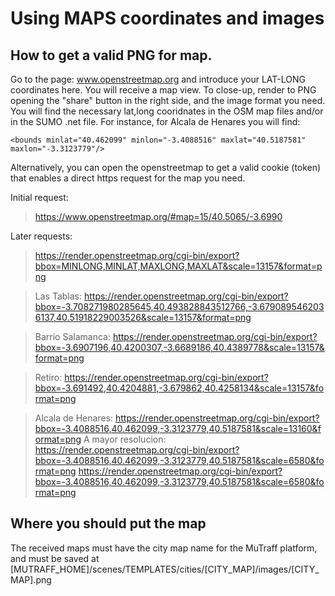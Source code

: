# Using MAPS coordinates and images

## How to get a valid PNG for map.

Go to the page: www.openstreetmap.org and introduce your LAT-LONG coordinates here. You will receive a map view.
To close-up, render to PNG opening the "share" button in the right side, and the image format you need.
You will find the necessary lat,long cooridnates in the OSM map files and/or in the SUMO .net file.
For instance, for Alcala de Henares you will find:
```
<bounds minlat="40.462099" minlon="-3.4088516" maxlat="40.5187581" maxlon="-3.3123779"/>
```

Alternatively, you can open the openstreetmap to get a valid cookie (token) that enables a direct https request for the map you need.

Initial request:
> https://www.openstreetmap.org/#map=15/40.5065/-3.6990

Later requests:
> https://render.openstreetmap.org/cgi-bin/export?bbox=MINLONG,MINLAT,MAXLONG,MAXLAT&scale=13157&format=png

> Las Tablas:
> https://render.openstreetmap.org/cgi-bin/export?bbox=-3.708271980285645,40.493828843512766,-3.6790895462036137,40.51918229003526&scale=13157&format=png

> Barrio Salamanca:
> https://render.openstreetmap.org/cgi-bin/export?bbox=-3.6907196,40.4200307,-3.6689186,40.4389778&scale=13157&format=png

> Retiro:
> https://render.openstreetmap.org/cgi-bin/export?bbox=-3.691492,40.4204881,-3.679862,40.4258134&scale=13157&format=png

> Alcala de Henares:
> https://render.openstreetmap.org/cgi-bin/export?bbox=-3.4088516,40.462099,-3.3123779,40.5187581&scale=13160&format=png
> A mayor resolucion:
>  https://render.openstreetmap.org/cgi-bin/export?bbox=-3.4088516,40.462099,-3.3123779,40.5187581&scale=6580&format=png
> https://render.openstreetmap.org/cgi-bin/export?bbox=-3.4088516,40.462099,-3.3123779,40.5187581&scale=6580&format=png

## Where you should put the map
The received maps must have the city map name for the MuTraff platform, and must be saved at [MUTRAFF_HOME]/scenes/TEMPLATES/cities/[CITY_MAP]/images/[CITY_MAP].png
